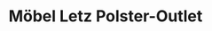 ---
title: "Möbel Letz Polster-Outlet"
url: /zahna-elster/moebel-letz-polster-outlet/
shop: Möbel
---